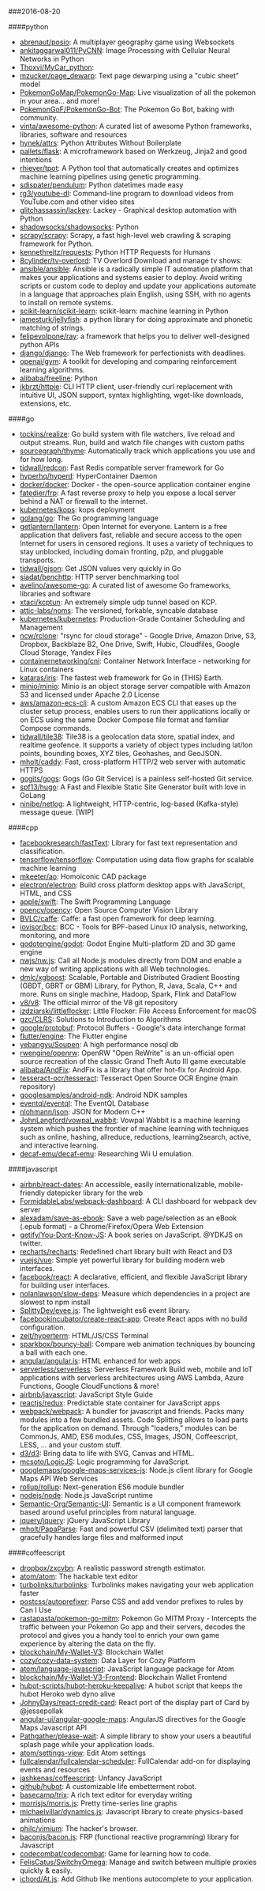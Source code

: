 ###2016-08-20

####python
* [abrenaut/posio](https://github.com/abrenaut/posio): A multiplayer geography game using Websockets
* [ankitaggarwal011/PyCNN](https://github.com/ankitaggarwal011/PyCNN): Image Processing with Cellular Neural Networks in Python
* [Thoxvi/MyCar_python](https://github.com/Thoxvi/MyCar_python): 
* [mzucker/page_dewarp](https://github.com/mzucker/page_dewarp): Text page dewarping using a "cubic sheet" model
* [PokemonGoMap/PokemonGo-Map](https://github.com/PokemonGoMap/PokemonGo-Map):  Live visualization of all the pokemon in your area... and more!
* [PokemonGoF/PokemonGo-Bot](https://github.com/PokemonGoF/PokemonGo-Bot): The Pokemon Go Bot, baking with community.
* [vinta/awesome-python](https://github.com/vinta/awesome-python): A curated list of awesome Python frameworks, libraries, software and resources
* [hynek/attrs](https://github.com/hynek/attrs): Python Attributes Without Boilerplate
* [pallets/flask](https://github.com/pallets/flask): A microframework based on Werkzeug, Jinja2 and good intentions
* [rhiever/tpot](https://github.com/rhiever/tpot): A Python tool that automatically creates and optimizes machine learning pipelines using genetic programming.
* [sdispater/pendulum](https://github.com/sdispater/pendulum): Python datetimes made easy
* [rg3/youtube-dl](https://github.com/rg3/youtube-dl): Command-line program to download videos from YouTube.com and other video sites
* [glitchassassin/lackey](https://github.com/glitchassassin/lackey): Lackey - Graphical desktop automation with Python
* [shadowsocks/shadowsocks](https://github.com/shadowsocks/shadowsocks): Python
* [scrapy/scrapy](https://github.com/scrapy/scrapy): Scrapy, a fast high-level web crawling & scraping framework for Python.
* [kennethreitz/requests](https://github.com/kennethreitz/requests): Python HTTP Requests for Humans
* [8cylinder/tv-overlord](https://github.com/8cylinder/tv-overlord): TV Overlord  Download and manage tv shows:
* [ansible/ansible](https://github.com/ansible/ansible): Ansible is a radically simple IT automation platform that makes your applications and systems easier to deploy. Avoid writing scripts or custom code to deploy and update your applications automate in a language that approaches plain English, using SSH, with no agents to install on remote systems.
* [scikit-learn/scikit-learn](https://github.com/scikit-learn/scikit-learn): scikit-learn: machine learning in Python
* [jamesturk/jellyfish](https://github.com/jamesturk/jellyfish): a python library for doing approximate and phonetic matching of strings.
* [felipevolpone/ray](https://github.com/felipevolpone/ray): a framework that helps you to deliver well-designed python APIs
* [django/django](https://github.com/django/django): The Web framework for perfectionists with deadlines.
* [openai/gym](https://github.com/openai/gym): A toolkit for developing and comparing reinforcement learning algorithms.
* [alibaba/freeline](https://github.com/alibaba/freeline): Python
* [jkbrzt/httpie](https://github.com/jkbrzt/httpie): CLI HTTP client, user-friendly curl replacement with intuitive UI, JSON support, syntax highlighting, wget-like downloads, extensions, etc.

####go
* [tockins/realize](https://github.com/tockins/realize): Go build system with file watchers, live reload and output streams. Run, build and watch file changes with custom paths
* [sourcegraph/thyme](https://github.com/sourcegraph/thyme): Automatically track which applications you use and for how long.
* [tidwall/redcon](https://github.com/tidwall/redcon): Fast Redis compatible server framework for Go
* [hyperhq/hyperd](https://github.com/hyperhq/hyperd): HyperContainer Daemon
* [docker/docker](https://github.com/docker/docker): Docker - the open-source application container engine
* [fatedier/frp](https://github.com/fatedier/frp): A fast reverse proxy to help you expose a local server behind a NAT or firewall to the internet.
* [kubernetes/kops](https://github.com/kubernetes/kops): kops deployment
* [golang/go](https://github.com/golang/go): The Go programming language
* [getlantern/lantern](https://github.com/getlantern/lantern):  Open Internet for everyone. Lantern is a free application that delivers fast, reliable and secure access to the open Internet for users in censored regions. It uses a variety of techniques to stay unblocked, including domain fronting, p2p, and pluggable transports.
* [tidwall/gjson](https://github.com/tidwall/gjson): Get JSON values very quickly in Go
* [siadat/benchttp](https://github.com/siadat/benchttp): HTTP server benchmarking tool
* [avelino/awesome-go](https://github.com/avelino/awesome-go): A curated list of awesome Go frameworks, libraries and software
* [xtaci/kcptun](https://github.com/xtaci/kcptun): An extremely simple udp tunnel based on KCP.
* [attic-labs/noms](https://github.com/attic-labs/noms): The versioned, forkable, syncable database
* [kubernetes/kubernetes](https://github.com/kubernetes/kubernetes): Production-Grade Container Scheduling and Management
* [ncw/rclone](https://github.com/ncw/rclone): "rsync for cloud storage" - Google Drive, Amazon Drive, S3, Dropbox, Backblaze B2, One Drive, Swift, Hubic, Cloudfiles, Google Cloud Storage, Yandex Files
* [containernetworking/cni](https://github.com/containernetworking/cni): Container Network Interface - networking for Linux containers
* [kataras/iris](https://github.com/kataras/iris): The fastest web framework for Go in (THIS) Earth.
* [minio/minio](https://github.com/minio/minio): Minio is an object storage server compatible with Amazon S3 and licensed under Apache 2.0 License
* [aws/amazon-ecs-cli](https://github.com/aws/amazon-ecs-cli): A custom Amazon ECS CLI that eases up the cluster setup process, enables users to run their applications locally or on ECS using the same Docker Compose file format and familiar Compose commands.
* [tidwall/tile38](https://github.com/tidwall/tile38): Tile38 is a geolocation data store, spatial index, and realtime geofence. It supports a variety of object types including lat/lon points, bounding boxes, XYZ tiles, Geohashes, and GeoJSON.
* [mholt/caddy](https://github.com/mholt/caddy): Fast, cross-platform HTTP/2 web server with automatic HTTPS
* [gogits/gogs](https://github.com/gogits/gogs): Gogs (Go Git Service) is a painless self-hosted Git service.
* [spf13/hugo](https://github.com/spf13/hugo): A Fast and Flexible Static Site Generator built with love in GoLang
* [ninibe/netlog](https://github.com/ninibe/netlog): A lightweight, HTTP-centric, log-based (Kafka-style) message queue. [WIP]

####cpp
* [facebookresearch/fastText](https://github.com/facebookresearch/fastText): Library for fast text representation and classification.
* [tensorflow/tensorflow](https://github.com/tensorflow/tensorflow): Computation using data flow graphs for scalable machine learning
* [mkeeter/ao](https://github.com/mkeeter/ao): Homoiconic CAD package
* [electron/electron](https://github.com/electron/electron): Build cross platform desktop apps with JavaScript, HTML, and CSS
* [apple/swift](https://github.com/apple/swift): The Swift Programming Language
* [opencv/opencv](https://github.com/opencv/opencv): Open Source Computer Vision Library
* [BVLC/caffe](https://github.com/BVLC/caffe): Caffe: a fast open framework for deep learning.
* [iovisor/bcc](https://github.com/iovisor/bcc): BCC - Tools for BPF-based Linux IO analysis, networking, monitoring, and more
* [godotengine/godot](https://github.com/godotengine/godot): Godot Engine  Multi-platform 2D and 3D game engine
* [nwjs/nw.js](https://github.com/nwjs/nw.js): Call all Node.js modules directly from DOM and enable a new way of writing applications with all Web technologies.
* [dmlc/xgboost](https://github.com/dmlc/xgboost): Scalable, Portable and Distributed Gradient Boosting (GBDT, GBRT or GBM) Library, for Python, R, Java, Scala, C++ and more. Runs on single machine, Hadoop, Spark, Flink and DataFlow
* [v8/v8](https://github.com/v8/v8): The official mirror of the V8 git repository
* [jzdziarski/littleflocker](https://github.com/jzdziarski/littleflocker): Little Flocker: File Access Enforcement for macOS
* [gzc/CLRS](https://github.com/gzc/CLRS): Solutions to Introduction to Algorithms
* [google/protobuf](https://github.com/google/protobuf): Protocol Buffers - Google's data interchange format
* [flutter/engine](https://github.com/flutter/engine): The Flutter engine
* [yebangyu/Soupen](https://github.com/yebangyu/Soupen): A high performance nosql db
* [rwengine/openrw](https://github.com/rwengine/openrw): OpenRW "Open ReWrite" is an un-official open source recreation of the classic Grand Theft Auto III game executable
* [alibaba/AndFix](https://github.com/alibaba/AndFix): AndFix is a library that offer hot-fix for Android App.
* [tesseract-ocr/tesseract](https://github.com/tesseract-ocr/tesseract): Tesseract Open Source OCR Engine (main repository)
* [googlesamples/android-ndk](https://github.com/googlesamples/android-ndk): Android NDK samples
* [eventql/eventql](https://github.com/eventql/eventql): The EventQL Database
* [nlohmann/json](https://github.com/nlohmann/json): JSON for Modern C++
* [JohnLangford/vowpal_wabbit](https://github.com/JohnLangford/vowpal_wabbit): Vowpal Wabbit is a machine learning system which pushes the frontier of machine learning with techniques such as online, hashing, allreduce, reductions, learning2search, active, and interactive learning.
* [decaf-emu/decaf-emu](https://github.com/decaf-emu/decaf-emu): Researching Wii U emulation.

####javascript
* [airbnb/react-dates](https://github.com/airbnb/react-dates): An accessible, easily internationalizable, mobile-friendly datepicker library for the web
* [FormidableLabs/webpack-dashboard](https://github.com/FormidableLabs/webpack-dashboard): A CLI dashboard for webpack dev server
* [alexadam/save-as-ebook](https://github.com/alexadam/save-as-ebook): Save a web page/selection as an eBook (.epub format) - a Chrome/Firefox/Opera Web Extension
* [getify/You-Dont-Know-JS](https://github.com/getify/You-Dont-Know-JS): A book series on JavaScript. @YDKJS on twitter.
* [recharts/recharts](https://github.com/recharts/recharts): Redefined chart library built with React and D3
* [vuejs/vue](https://github.com/vuejs/vue): Simple yet powerful library for building modern web interfaces.
* [facebook/react](https://github.com/facebook/react): A declarative, efficient, and flexible JavaScript library for building user interfaces.
* [nolanlawson/slow-deps](https://github.com/nolanlawson/slow-deps):  Measure which dependencies in a project are slowest to npm install
* [SplittyDev/evee.js](https://github.com/SplittyDev/evee.js): The lightweight es6 event library.
* [facebookincubator/create-react-app](https://github.com/facebookincubator/create-react-app): Create React apps with no build configuration.
* [zeit/hyperterm](https://github.com/zeit/hyperterm): HTML/JS/CSS Terminal
* [sparkbox/bouncy-ball](https://github.com/sparkbox/bouncy-ball):  Compare web animation techniques by bouncing a ball with each one.
* [angular/angular.js](https://github.com/angular/angular.js): HTML enhanced for web apps
* [serverless/serverless](https://github.com/serverless/serverless): Serverless Framework  Build web, mobile and IoT applications with serverless architectures using AWS Lambda, Azure Functions, Google CloudFunctions & more! 
* [airbnb/javascript](https://github.com/airbnb/javascript): JavaScript Style Guide
* [reactjs/redux](https://github.com/reactjs/redux): Predictable state container for JavaScript apps
* [webpack/webpack](https://github.com/webpack/webpack): A bundler for javascript and friends. Packs many modules into a few bundled assets. Code Splitting allows to load parts for the application on demand. Through "loaders," modules can be CommonJs, AMD, ES6 modules, CSS, Images, JSON, Coffeescript, LESS, ... and your custom stuff.
* [d3/d3](https://github.com/d3/d3): Bring data to life with SVG, Canvas and HTML. 
* [mcsoto/LogicJS](https://github.com/mcsoto/LogicJS): Logic programming for JavaScript.
* [googlemaps/google-maps-services-js](https://github.com/googlemaps/google-maps-services-js): Node.js client library for Google Maps API Web Services
* [rollup/rollup](https://github.com/rollup/rollup): Next-generation ES6 module bundler
* [nodejs/node](https://github.com/nodejs/node): Node.js JavaScript runtime 
* [Semantic-Org/Semantic-UI](https://github.com/Semantic-Org/Semantic-UI): Semantic is a UI component framework based around useful principles from natural language.
* [jquery/jquery](https://github.com/jquery/jquery): jQuery JavaScript Library
* [mholt/PapaParse](https://github.com/mholt/PapaParse): Fast and powerful CSV (delimited text) parser that gracefully handles large files and malformed input

####coffeescript
* [dropbox/zxcvbn](https://github.com/dropbox/zxcvbn): A realistic password strength estimator.
* [atom/atom](https://github.com/atom/atom): The hackable text editor
* [turbolinks/turbolinks](https://github.com/turbolinks/turbolinks): Turbolinks makes navigating your web application faster
* [postcss/autoprefixer](https://github.com/postcss/autoprefixer): Parse CSS and add vendor prefixes to rules by Can I Use
* [rastapasta/pokemon-go-mitm](https://github.com/rastapasta/pokemon-go-mitm):  Pokemon Go MITM Proxy - Intercepts the traffic between your Pokemon Go app and their servers, decodes the protocol and gives you a handy tool to enrich your own game experience by altering the data on the fly.
* [blockchain/My-Wallet-V3](https://github.com/blockchain/My-Wallet-V3): Blockchain Wallet
* [cozy/cozy-data-system](https://github.com/cozy/cozy-data-system): Data Layer for Cozy Platform
* [atom/language-javascript](https://github.com/atom/language-javascript): JavaScript language package for Atom
* [blockchain/My-Wallet-V3-Frontend](https://github.com/blockchain/My-Wallet-V3-Frontend): Blockchain Wallet Frontend
* [hubot-scripts/hubot-heroku-keepalive](https://github.com/hubot-scripts/hubot-heroku-keepalive): A hubot script that keeps the hubot Heroko web dyno alive
* [JohnyDays/react-credit-card](https://github.com/JohnyDays/react-credit-card): React port of the display part of Card by @jessepollak
* [angular-ui/angular-google-maps](https://github.com/angular-ui/angular-google-maps): AngularJS directives for the Google Maps Javascript API
* [Pathgather/please-wait](https://github.com/Pathgather/please-wait): A simple library to show your users a beautiful splash page while your application loads.
* [atom/settings-view](https://github.com/atom/settings-view): Edit Atom settings
* [fullcalendar/fullcalendar-scheduler](https://github.com/fullcalendar/fullcalendar-scheduler): FullCalendar add-on for displaying events and resources
* [jashkenas/coffeescript](https://github.com/jashkenas/coffeescript): Unfancy JavaScript
* [github/hubot](https://github.com/github/hubot): A customizable life embetterment robot.
* [basecamp/trix](https://github.com/basecamp/trix): A rich text editor for everyday writing
* [morrisjs/morris.js](https://github.com/morrisjs/morris.js): Pretty time-series line graphs
* [michaelvillar/dynamics.js](https://github.com/michaelvillar/dynamics.js): Javascript library to create physics-based animations
* [philc/vimium](https://github.com/philc/vimium): The hacker's browser.
* [baconjs/bacon.js](https://github.com/baconjs/bacon.js): FRP (functional reactive programming) library for Javascript
* [codecombat/codecombat](https://github.com/codecombat/codecombat): Game for learning how to code.
* [FelisCatus/SwitchyOmega](https://github.com/FelisCatus/SwitchyOmega): Manage and switch between multiple proxies quickly & easily.
* [ichord/At.js](https://github.com/ichord/At.js): Add Github like mentions autocomplete to your application.
